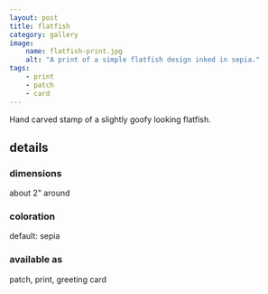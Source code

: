```yaml
---
layout: post
title: flatfish
category: gallery
image: 
    name: flatfish-print.jpg
    alt: "A print of a simple flatfish design inked in sepia."
tags:
    - print
    - patch
    - card
---
```


Hand carved stamp of a slightly goofy looking flatfish.

## details

### dimensions

about 2" around

### coloration

default: sepia

### available as

patch, print, greeting card
